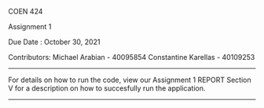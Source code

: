 COEN 424


Assignment 1


Due Date : October 30, 2021



Contributors:
Michael Arabian - 40095854
Constantine Karellas - 40109253


*****
For details on how to run the code, view our Assignment 1 REPORT Section V for a description on how to succesfully run the application.
*****
